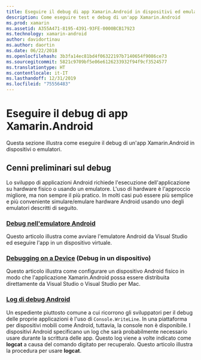 ```yaml
---
title: Eseguire il debug di app Xamarin.Android in dispositivi ed emulatori
description: Come eseguire test e debug di un'app Xamarin.Android
ms.prod: xamarin
ms.assetid: A355A471-8195-4391-93FE-0000BCB17923
ms.technology: xamarin-android
author: davidortinau
ms.author: daortin
ms.date: 06/22/2018
ms.openlocfilehash: 3b3fa14ec81bd4f06322197b7140654f9086ce73
ms.sourcegitcommit: 5821c9709bf5e06e6126233932f94f9cf3524577
ms.translationtype: HT
ms.contentlocale: it-IT
ms.lasthandoff: 12/31/2019
ms.locfileid: "75556483"
---
```

# <a name="debug-xamarinandroid-apps"></a>Eseguire il debug di app Xamarin.Android

Questa sezione illustra come eseguire il debug di un'app Xamarin.Android in dispositivi o emulatori.

## <a name="debugging-overview"></a>Cenni preliminari sul debug

Lo sviluppo di applicazioni Android richiede l'esecuzione dell'applicazione su hardware fisico o usando un emulatore. L'uso di hardware è l'approccio migliore, ma non sempre il più pratico. In molti casi può essere più semplice e più conveniente simulare/emulare hardware Android usando uno degli emulatori descritti di seguito.

### <a name="debugging-on-the-android-emulatorandroiddeploy-testdebuggingdebug-on-emulatormd"></a>[Debug nell'emulatore Android](~/android/deploy-test/debugging/debug-on-emulator.md)

Questo articolo illustra come avviare l'emulatore Android da Visual Studio ed eseguire l'app in un dispositivo virtuale.

### <a name="debugging-on-a-deviceandroiddeploy-testdebuggingdebug-on-devicemd"></a>[Debugging on a Device](~/android/deploy-test/debugging/debug-on-device.md) (Debug in un dispositivo)

Questo articolo illustra come configurare un dispositivo Android fisico in modo che l'applicazione Xamarin.Android possa essere distribuita direttamente da Visual Studio o Visual Studio per Mac.

### <a name="android-debug-logandroiddeploy-testdebuggingandroid-debug-logmd"></a>[Log di debug Android](~/android/deploy-test/debugging/android-debug-log.md)

Un espediente piuttosto comune a cui ricorrono gli sviluppatori per il debug delle proprie applicazioni è l'uso di `Console.WriteLine`. In una piattaforma per dispositivi mobili come Android, tuttavia, la console non è disponibile. I dispositivi Android specificano un log che sarà probabilmente necessario usare durante la scrittura delle app. Questo log viene a volte indicato come **logcat** a causa del comando digitato per recuperalo. Questo articolo illustra la procedura per usare **logcat**.
